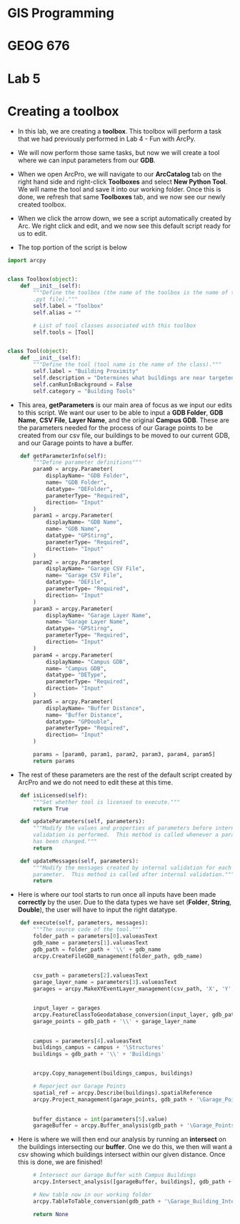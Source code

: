 # GIS Programming 
# GEOG 676
# Lab 5

# Creating a toolbox

- In this lab, we are creating a **toolbox**. This toolbox will perform a task that we had previously performed in Lab 4 - Fun with ArcPy. 

- We will now perform those same tasks, but now we will create a tool where we can input parameters from our **GDB**.

- When we open ArcPro, we will navigate to our **ArcCatalog** tab on the right hand side and right-click **Toolboxes** and select **New Python Tool**. We will name the tool and save it into our working folder. Once this is done, we refresh that same **Toolboxes** tab, and we now see our newly created toolbox. 

- When we click the arrow down, we see a script automatically created by Arc. We right click and edit, and we now see this default script ready for us to edit.

- The top portion of the script is below

```python
import arcpy


class Toolbox(object):
    def __init__(self):
        """Define the toolbox (the name of the toolbox is the name of the
        .pyt file)."""
        self.label = "Toolbox"
        self.alias = ""

        # List of tool classes associated with this toolbox
        self.tools = [Tool]


class Tool(object):                                                     
    def __init__(self):
        """Define the tool (tool name is the name of the class)."""
        self.label = "Building Proximity"
        self.description = "Determines what buildings are near targeted building"
        self.canRunInBackground = False
        self.category = "Building Tools"
```
- This area, **getParameters** is our main area of focus as we input our edits to this script. We want our user to be able to input a **GDB Folder**, **GDB Name**, **CSV File**, **Layer Name**, and the original  **Campus GDB**. These are the parameters needed for the process of our Garage points to be created from our csv file, our buildings to be moved to our current GDB, and our Garage points to have a buffer.

```python
    def getParameterInfo(self):
        """Define parameter definitions"""
        param0 = arcpy.Parameter(
            displayName= "GDB Folder",
            name= "GDB Folder",
            datatype= "DEFolder",
            parameterType= "Required",
            direction= "Input"
        )
        param1 = arcpy.Parameter(
            displayName= "GDB Name",
            name= "GDB Name",
            datatype= "GPStirng",
            parameterType= "Required",
            direction= "Input"
        )
        param2 = arcpy.Parameter(
            displayName= "Garage CSV File",
            name= "Garage CSV File",
            datatype= "DEFile",
            parameterType= "Required",
            direction= "Input"
        )
        param3 = arcpy.Parameter(
            displayName= "Garage Layer Name",
            name= "Garage Layer Name",
            datatype= "GPStirng",
            parameterType= "Required",
            direction= "Input"
        )
        param4 = arcpy.Parameter(
            displayName= "Campus GDB",
            name= "Campus GDB",
            datatype= "DEType",
            parameterType= "Required",
            direction= "Input"
        )
        param5 = arcpy.Parameter(
            displayName= "Buffer Distance",
            name= "Buffer Distance",
            datatype= "GPDouble",
            parameterType= "Required",
            direction= "Input"
        )

        params = [param0, param1, param2, param3, param4, param5]
        return params
```

- The rest of these parameters are the rest of the default script created by ArcPro and we do not need to edit these at this time.

```python
    def isLicensed(self):
        """Set whether tool is licensed to execute."""
        return True

    def updateParameters(self, parameters):
        """Modify the values and properties of parameters before internal
        validation is performed.  This method is called whenever a parameter
        has been changed."""
        return

    def updateMessages(self, parameters):
        """Modify the messages created by internal validation for each tool
        parameter.  This method is called after internal validation."""
        return
```

-  Here is where our tool starts to run once all inputs have been made **correctly** by the user. Due to the data types we have set (**Folder**, **String**, **Double**), the user will have to input the right datatype.

```python
    def execute(self, parameters, messages):
        """The source code of the tool."""
        folder_path = parameters[0].valueasText
        gdb_name = parameters[1].valueasText
        gdb_path = folder_path + '\\' + gdb_name
        arcpy.CreateFileGDB_management(folder_path, gdb_name)
    

        csv_path = parameters[2].valueasText
        garage_layer_name = parameters[3].valueasText
        garages = arcpy.MakeXYEventLayer_management(csv_path, 'X', 'Y', garage_layer_name)


        input_layer = garages
        arcpy.FeatureClassToGeodatabase_conversion(input_layer, gdb_path)
        garage_points = gdb_path + '\\' + garage_layer_name

       
        campus = parameters[4].valueasText
        buildings_campus = campus + '\Structures'
        buildings = gdb_path + '\\' + 'Buildings'


        arcpy.Copy_management(buildings_campus, buildings)

        # Reporject our Garage Points
        spatial_ref = arcpy.Describe(buildings).spatialReference
        arcpy.Project_management(garage_points, gdb_path + '\Garage_Points_Reprojected', spatial_ref)

        
        buffer_distance = int(parameters[5].value)
        garageBuffer = arcpy.Buffer_analysis(gdb_path + '\Garage_Points_Reprojected', gdb_path + '\Garage_Points_Buffer', 150)
```

- Here is where we will then end our analysis by running an **intersect** on the buildings intersecting our **buffer**. One we do this, we then will want a csv showing which buildings intersect within our given distance. Once this is done, we are finished!

```python
        # Intersect our Garage Buffer with Campus Buildings
        arcpy.Intersect_analysis([garageBuffer, buildings], gdb_path + '\Garage_Building_Intersect', 'ALL')

        # New table now in our working folder
        arcpy.TableToTable_conversion(gdb_path + '\Garage_Building_Intersect.dbf', folder_path, 'BuildingsCloseBy.csv')

        return None
```

